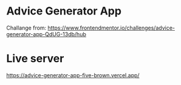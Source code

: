 # Advice Generator App
Challange from: https://www.frontendmentor.io/challenges/advice-generator-app-QdUG-13db/hub

# Live server
https://advice-generator-app-five-brown.vercel.app/

